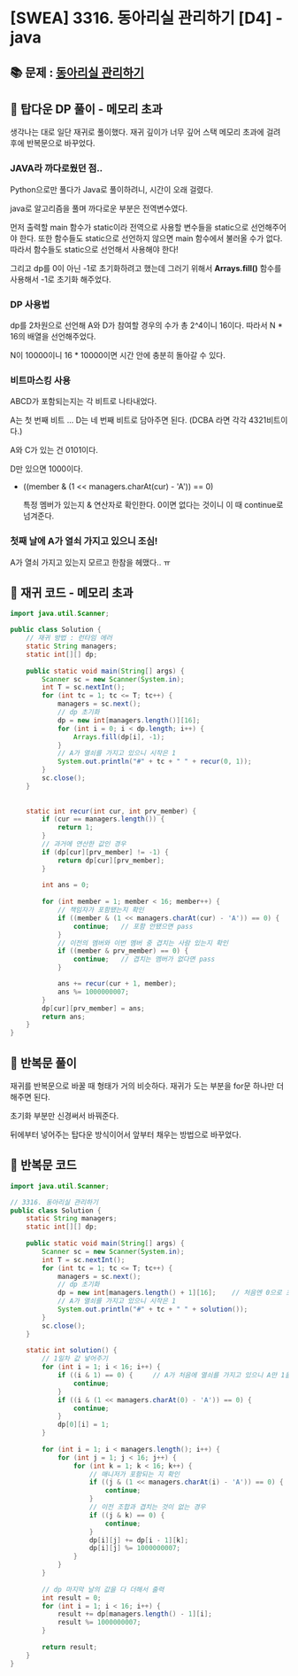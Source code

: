 # [SWEA] 3316. 동아리실 관리하기 [D4] - java

## 📚 문제 : [동아리실 관리하기](https://swexpertacademy.com/main/code/problem/problemDetail.do?contestProbId=AWBnFuhqxE8DFAWr)

## 📖 탑다운 DP 풀이 - 메모리 초과

생각나는 대로 일단 재귀로 풀이했다. 재귀 깊이가 너무 깊어 스택 메모리 초과에 걸려 후에 반복문으로 바꾸었다. 

### JAVA라 까다로웠던 점..

Python으로만 풀다가 Java로 풀이하려니, 시간이 오래 걸렸다.

java로 알고리즘을 풀며 까다로운 부분은 전역변수였다.

먼저 출력할 main 함수가 static이라 전역으로 사용할 변수들을 static으로 선언해주어야 한다. 또한 함수들도 static으로 선언하지 않으면 main 함수에서 불러올 수가 없다. 따라서 함수들도 static으로 선언해서 사용해야 한다!

그리고 dp를 0이 아닌 -1로 초기화하려고 했는데 그러기 위해서 **Arrays.fill()** 함수를 사용해서 -1로 초기화 해주었다.

### DP 사용법

dp를 2차원으로 선언해 A와 D가 참여할 경우의 수가 총 2^4이니 16이다. 따라서 N * 16의 배열을 선언해주었다.

N이 10000이니 16 * 10000이면 시간 안에 충분히 돌아갈 수 있다.



### 비트마스킹 사용

ABCD가 포함되는지는 각 비트로 나타내었다.

A는 첫 번째 비트 ... D는 네 번째 비트로 담아주면 된다. (DCBA 라면 각각 4321비트이다.)

A와 C가 있는 건 0101이다.

D만 있으면 1000이다.

- ((member & (1 << managers.charAt(cur) - 'A')) == 0)

  특정 멤버가 있는지 & 연산자로 확인한다. 0이면 없다는 것이니 이 때 continue로 넘겨준다.



### 첫째 날에 A가 열쇠 가지고 있으니 조심!

A가 열쇠 가지고 있는지 모르고 한참을 헤맸다.. ㅠ



## 📒 재귀 코드 - 메모리 초과

```java
import java.util.Scanner;

public class Solution {
	// 재귀 방법 : 런타임 에러
 	static String managers;
	static int[][] dp;
	
	public static void main(String[] args) {
		Scanner sc = new Scanner(System.in);
		int T = sc.nextInt();
		for (int tc = 1; tc <= T; tc++) {
			managers = sc.next();
			// dp 초기화
			dp = new int[managers.length()][16];
			for (int i = 0; i < dp.length; i++) {
				Arrays.fill(dp[i], -1);
			}
			// A가 열쇠를 가지고 있으니 시작은 1
			System.out.println("#" + tc + " " + recur(0, 1));
		}
		sc.close();
	}
	
	
	static int recur(int cur, int prv_member) {
		if (cur == managers.length()) {
			return 1;
		}
		// 과거에 연산한 값인 경우
		if (dp[cur][prv_member] != -1) {
			return dp[cur][prv_member];
		}
		
		int ans = 0;
		
		for (int member = 1; member < 16; member++) {
			// 책임자가 포함됐는지 확인
			if ((member & (1 << managers.charAt(cur) - 'A')) == 0) {
				continue;	// 포함 안됐으면 pass
			}
			// 이전의 멤버와 이번 멤버 중 겹치는 사람 있는지 확인
			if ((member & prv_member) == 0) {
				continue;	// 겹치는 멤버가 없다면 pass
			}

			ans += recur(cur + 1, member);
			ans %= 1000000007;
		}
		dp[cur][prv_member] = ans;
		return ans;
	}
}
```

## 📖 반복문 풀이

재귀를 반복문으로 바꿀 때 형태가 거의 비슷하다. 재귀가 도는 부분을 for문 하나만 더해주면 된다.

초기화 부분만 신경써서 바꿔준다.

뒤에부터 넣어주는 탑다운 방식이어서 앞부터 채우는 방법으로 바꾸었다.



## 📒 반복문 코드

```java
import java.util.Scanner;

// 3316. 동아리실 관리하기
public class Solution {
	static String managers;
	static int[][] dp;
	
	public static void main(String[] args) {
		Scanner sc = new Scanner(System.in);
		int T = sc.nextInt();
		for (int tc = 1; tc <= T; tc++) {
			managers = sc.next();
			// dp 초기화
			dp = new int[managers.length() + 1][16];	// 처음엔 0으로 초기화	
			// A가 열쇠를 가지고 있으니 시작은 1
			System.out.println("#" + tc + " " + solution());
		}
		sc.close();
	}
	
	static int solution() {
		// 1일차 값 넣어주기
		for (int i = 1; i < 16; i++) {
			if ((i & 1) == 0) {		// A가 처음에 열쇠를 가지고 있으니 A만 1을 넣어준다.
				continue;
			}
			if ((i & (1 << managers.charAt(0) - 'A')) == 0) {
				continue;
			}
			dp[0][i] = 1;
		}
		
		for (int i = 1; i < managers.length(); i++) {
			for (int j = 1; j < 16; j++) {
				for (int k = 1; k < 16; k++) {
					// 매니저가 포함되는 지 확인
					if ((j & (1 << managers.charAt(i) - 'A')) == 0) {
						continue;
					}
					// 이전 조합과 겹치는 것이 없는 경우
					if ((j & k) == 0) {
						continue;
					}
					dp[i][j] += dp[i - 1][k];
					dp[i][j] %= 1000000007;
				}
			}
		}
		
		// dp 마지막 날의 값을 다 더해서 출력
		int result = 0;
		for (int i = 1; i < 16; i++) {			
			result += dp[managers.length() - 1][i];
			result %= 1000000007;
		}
		
		return result;
	}
}
```

